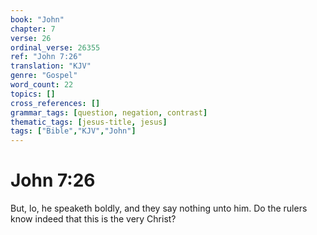 ```yaml
---
book: "John"
chapter: 7
verse: 26
ordinal_verse: 26355
ref: "John 7:26"
translation: "KJV"
genre: "Gospel"
word_count: 22
topics: []
cross_references: []
grammar_tags: [question, negation, contrast]
thematic_tags: [jesus-title, jesus]
tags: ["Bible","KJV","John"]
---
```


# John 7:26

But, lo, he speaketh boldly, and they say nothing unto him. Do the rulers know indeed that this is the very Christ?
